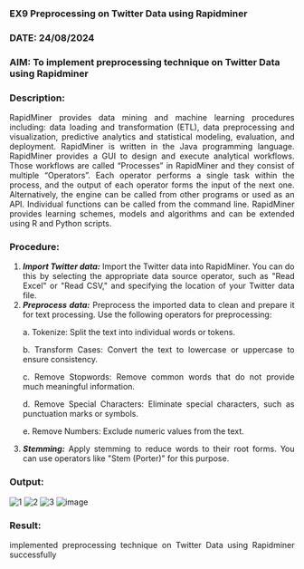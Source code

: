 ### EX9 Preprocessing on Twitter Data using Rapidminer
### DATE: 24/08/2024
### AIM: To implement preprocessing technique on Twitter Data using Rapidminer
### Description: 
<div align = "justify">
RapidMiner provides data mining and machine learning procedures including: data loading and transformation (ETL), data preprocessing and visualization, 
predictive analytics and statistical modeling, evaluation, and deployment. RapidMiner is written in the Java programming language. 
RapidMiner provides a GUI to design and execute analytical workflows. Those workflows are called “Processes” in RapidMiner and they consist of multiple “Operators”. 
Each operator performs a single task within the process, and the output of each operator forms the input of the next one. Alternatively, the engine can be called from 
other programs or used as an API. Individual functions can be called from the command line. 
RapidMiner provides learning schemes, models and algorithms and can be extended using R and Python scripts.

### Procedure:
1) ***Import Twitter data:*** Import the Twitter data into RapidMiner. You can do this by selecting the appropriate
data source operator, such as "Read Excel" or "Read CSV," and specifying the location of your Twitter data
file.
2) ***Preprocess data:*** Preprocess the imported data to clean and prepare it for text processing. Use the following
operators for preprocessing:
    <p>a. Tokenize: Split the text into individual words or tokens.
    <p>b. Transform Cases: Convert the text to lowercase or uppercase to ensure consistency.
    <p>c. Remove Stopwords: Remove common words that do not provide much meaningful information.
    <p>d. Remove Special Characters: Eliminate special characters, such as punctuation marks or symbols.
    <p>e. Remove Numbers: Exclude numeric values from the text.
3) ***Stemming:*** Apply stemming to reduce words to their root forms. You can use operators like "Stem (Porter)"
for this purpose.


### Output:
![1](https://github.com/user-attachments/assets/1ad09b71-933f-4a61-859f-da211058c443)
![2](https://github.com/user-attachments/assets/f41f2261-a206-4bbe-beec-d0f7848bcf79)
![3](https://github.com/user-attachments/assets/aaf492db-9dc0-4d15-a627-1eb5d62e3d5c)
![image](https://github.com/user-attachments/assets/0f48fe53-71dc-461b-9bca-f3df5bcc814c)

### Result:
implemented preprocessing technique on Twitter Data using Rapidminer successfully
